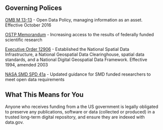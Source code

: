 ## Governing Polices

[OMB M 13-13](https://digital.gov/open-data-policy-m-13-13/) - Open Data Policy, managing information as an asset. Effective October 2016

[OSTP Memorandum](https://obamawhitehouse.archives.gov/sites/default/files/microsites/ostp/ostp_public_access_memo_2013.pdf) - Increasing access to the results of federally funded scientific research

[Executive Order 12906](http://www.fgdc.gov/policyandplanning/executive_order) - Established the National Spatial Data Infrastructure, a National Geospatial Data Clearinghouse, spatial data standards, and a National Digital Geospatial Data Framework. Effective 1994, amended 2003

[NASA SMD SPD 41a](https://science.nasa.gov/science-red/s3fs-public/atoms/files/SMD-information-policy-SPD-41a.pdf) - Updated guidance for SMD funded researchers to meet open data requirements 

## What This Means for You

Anyone who receives funding from a the US government is legally obligated to preserve any publications, software or data (collected or produced) in a trusted long-term digital repository, and ensure they are indexed with data.gov.
